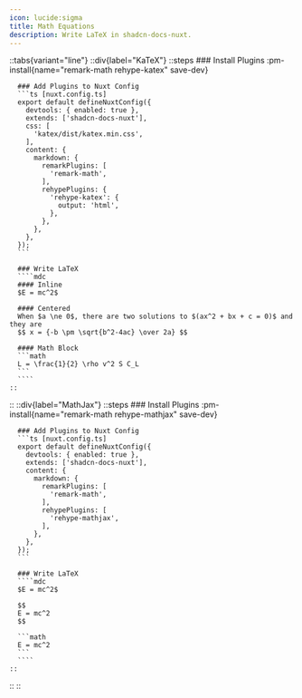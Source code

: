 ```yaml
---
icon: lucide:sigma
title: Math Equations
description: Write LaTeX in shadcn-docs-nuxt.
---
```


::tabs{variant="line"}
  ::div{label="KaTeX"}
    ::steps
      ### Install Plugins
      :pm-install{name="remark-math rehype-katex" save-dev}

      ### Add Plugins to Nuxt Config
      ```ts [nuxt.config.ts]
      export default defineNuxtConfig({
        devtools: { enabled: true },
        extends: ['shadcn-docs-nuxt'],
        css: [
          'katex/dist/katex.min.css',
        ],
        content: {
          markdown: {
            remarkPlugins: [
              'remark-math',
            ],
            rehypePlugins: {
              'rehype-katex': {
                output: 'html',
              },
            },
          },
        },
      });
      ```

      ### Write LaTeX
      ````mdc
      #### Inline
      $E = mc^2$

      #### Centered
      When $a \ne 0$, there are two solutions to $(ax^2 + bx + c = 0)$ and they are
      $$ x = {-b \pm \sqrt{b^2-4ac} \over 2a} $$

      #### Math Block
      ```math
      L = \frac{1}{2} \rho v^2 S C_L
      ```
      ````
    ::
  ::
  ::div{label="MathJax"}
    ::steps
      ### Install Plugins
      :pm-install{name="remark-math rehype-mathjax" save-dev}

      ### Add Plugins to Nuxt Config
      ```ts [nuxt.config.ts]
      export default defineNuxtConfig({
        devtools: { enabled: true },
        extends: ['shadcn-docs-nuxt'],
        content: {
          markdown: {
            remarkPlugins: [
              'remark-math',
            ],
            rehypePlugins: [
              'rehype-mathjax',
            ],
          },
        },
      });
      ```

      ### Write LaTeX
      ````mdc
      $E = mc^2$

      $$
      E = mc^2
      $$

      ```math
      E = mc^2
      ```
      ````
    ::
  ::
::
